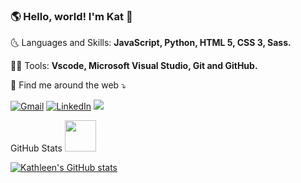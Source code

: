 ### 🌎 Hello, world! I'm Kat 👋
🌜 Languages and Skills: **JavaScript, Python, HTML 5, CSS 3, Sass.**


👩‍💻 Tools: **Vscode, Microsoft Visual Studio, Git and GitHub.**


💌 Find me around the web ⤵️


[![Gmail](https://img.shields.io/badge/-gmail-%23D14836?style=for-the-badge&logo=Gmail&logoColor=white)](mailto:kathleenyeh1@gmail.com)
[![LinkedIn](https://img.shields.io/badge/LinkedIn-0077B5?style=for-the-badge&logo=linkedin&logoColor=white)](https://www.linkedin.com/in/katyeh)
![](https://img.shields.io/github/followe/katyeh?style=for-the-badge)


GitHub Stats <img src="https://user-images.githubusercontent.com/5679180/79618120-0daffb80-80be-11ea-819e-d2b0fa904d07.gif" width="50" height="50"/>


[![Kathleen's GitHub stats](https://github-readme-stats.vercel.app/api?username=katyeh&show_icons=true&theme=radical)](https://github.com/katyeh/github-readme-stats)
<!--
**katyeh/katyeh** is a ✨ _special_ ✨ repository because its `README.md` (this file) appears on your GitHub profile.

Here are some ideas to get you started:

- 🔭 I’m currently working on ...
- 🌱 I’m currently learning ...
- 👯 I’m looking to collaborate on ...
- 🤔 I’m looking for help with ...
- 💬 Ask me about ...
- 📫 How to reach me: ...
- 😄 Pronouns: ...
- ⚡ Fun fact: ...
-->
